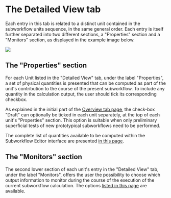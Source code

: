 # The Detailed View tab

Each entry in this tab is related to a distinct unit contained in the subworkflow units sequence, in the same general order. Each entry is itself further separated into two different sections, a "Properties" section and a "Monitors" section, as displayed in the example image below.

<img src="/images/detailed-view-tab.png"/>


## The "Properties" section

For each Unit listed in the "Detailed View" tab, under the label "Properties", a set of physical quantities is presented that can be computed as part of the unit's contribution to the course of the present subworkflow. To include any quantity in the calculation output, the user should tick its corresponding checkbox. 

As explained in the initial part of the [Overview tab page](overview.md), the check-box "Draft" can optionally be ticked in each unit separately, at the top of each unit's "Properties" section. This option is suitable when only preliminary superficial tests of new prototypical subworkflows need to be performed. 

The complete list of quantities available to be computed within the Subworkflow Editor interface are presented [in this page](../../properties/overview.md).

## The "Monitors" section

The second lower section of each unit's entry in the "Detailed View" tab, under the label "Monitors", offers the user the possibility to choose which output information to monitor during the course of the execution of the current subworkflow calculation. The options [listed in this page](/properties/overview.md) are available.
 
